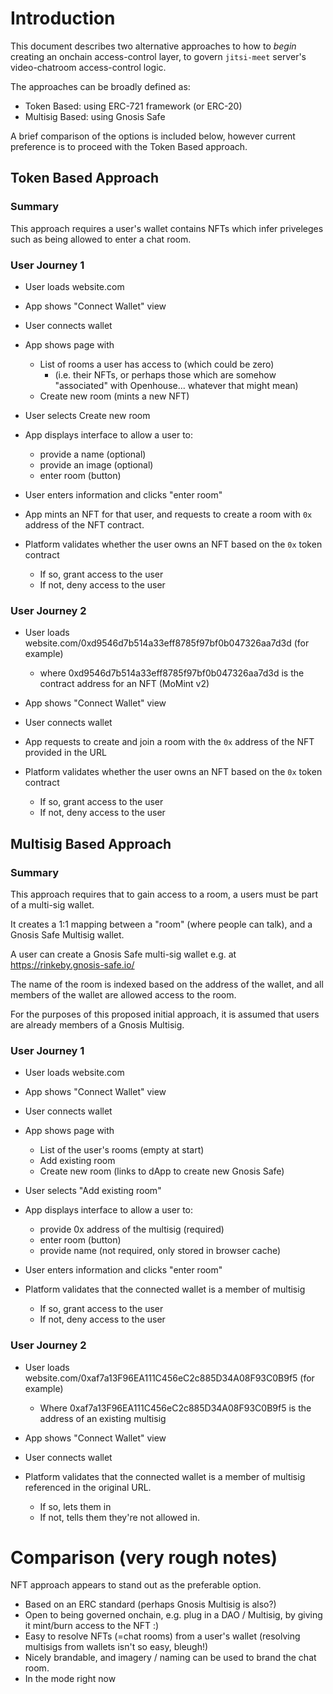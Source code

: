 # Introduction

This document describes two alternative approaches to how to _begin_ creating an onchain access-control layer, to govern `jitsi-meet` server's video-chatroom access-control logic.

The approaches can be broadly defined as:

- Token Based: using ERC-721 framework (or ERC-20)
- Multisig Based: using Gnosis Safe

A brief comparison of the options is included below, however current preference is to proceed with the Token Based approach.

## Token Based Approach

### Summary

This approach requires a user's wallet contains NFTs which infer priveleges such as being allowed to enter a chat room.

### User Journey 1

- User loads website.com

- App shows "Connect Wallet" view

- User connects wallet

- App shows page with
  - List of rooms a user has access to (which could be zero)
    - (i.e. their NFTs, or perhaps those which are somehow "associated" with Openhouse... whatever that might mean)
  - Create new room (mints a new NFT)

- User selects Create new room

- App displays interface to allow a user to:
  - provide a name (optional)
  - provide an image (optional)
  - enter room (button)
  
- User enters information and clicks "enter room"

- App mints an NFT for that user, and requests to create a room with `0x` address of the NFT contract.

- Platform validates whether the user owns an NFT based on the `0x` token contract
  - If so, grant access to the user
  - If not, deny access to the user

### User Journey 2

- User loads website.com/0xd9546d7b514a33eff8785f97bf0b047326aa7d3d (for example)
  - where 0xd9546d7b514a33eff8785f97bf0b047326aa7d3d is the contract address for an NFT (MoMint v2)

- App shows "Connect Wallet" view

- User connects wallet

- App requests to create and join a room with the `0x` address of the NFT provided in the URL

- Platform validates whether the user owns an NFT based on the `0x` token contract
  - If so, grant access to the user
  - If not, deny access to the user
  
## Multisig Based Approach

### Summary

This approach requires that to gain access to a room, a users must be part of a multi-sig wallet.

It creates a 1:1 mapping between a "room" (where people can talk), and a Gnosis Safe Multisig wallet.

A user can create a Gnosis Safe multi-sig wallet e.g. at https://rinkeby.gnosis-safe.io/

The name of the room is indexed based on the address of the wallet, and all members of the wallet are allowed access to the room.

For the purposes of this proposed initial approach, it is assumed that users are already members of a Gnosis Multisig.

### User Journey 1

- User loads website.com

- App shows "Connect Wallet" view

- User connects wallet

- App shows page with
  - List of the user's rooms (empty at start)
  - Add existing room
  - Create new room (links to dApp to create new Gnosis Safe)

- User selects "Add existing room"

- App displays interface to allow a user to:
  - provide 0x address of the multisig (required)
  - enter room (button)
  - provide name (not required, only stored in browser cache)
  
- User enters information and clicks "enter room"

- Platform validates that the connected wallet is a member of multisig
  - If so, grant access to the user
  - If not, deny access to the user

### User Journey 2

- User loads website.com/0xaf7a13F96EA111C456eC2c885D34A08F93C0B9f5 (for example)
  - Where 0xaf7a13F96EA111C456eC2c885D34A08F93C0B9f5 is the address of an existing multisig

- App shows "Connect Wallet" view

- User connects wallet

- Platform validates that the connected wallet is a member of multisig referenced in the original URL.
  - If so, lets them in
  - If not, tells them they're not allowed in.

# Comparison (very rough notes)

NFT approach appears to stand out as the preferable option.
- Based on an ERC standard (perhaps Gnosis Multisig is also?)
- Open to being governed onchain, e.g. plug in a DAO / Multisig, by giving it mint/burn access to the NFT :)
- Easy to resolve NFTs (=chat rooms) from a user's wallet (resolving multisigs from wallets isn't so easy, bleugh!)
- Nicely brandable, and imagery / naming can be used to brand the chat room.
- In the mode right now
